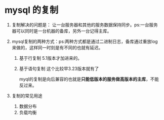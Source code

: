 # mysql 的复制

1. 复制解决的问题是： 让一台服务器和其他的服务数据保持同步。ps:一台服务器可以同时是一台机器的备库，另外一台记得主库。

2. mysql复制的两种方式：ps:两种方式都是通过二进制日志，备库通过重放log来做的，这样同一时刻是有不同的也就有延迟。

   1. 基于行复制 5.1版本才加进来的。

   2. 基于语句复制 这个比较早3.23版本就有了

      myql的复制是向后兼容的也就是**只能低版本的服务做高版本的主库**，不能反过来。

3. 复制的常见用途

   1. 数据分布
   2. 负载均衡